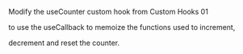 Modify the useCounter custom hook from Custom Hooks 01

to use the useCallback to memoize the functions used to increment,

decrement and reset the counter.
